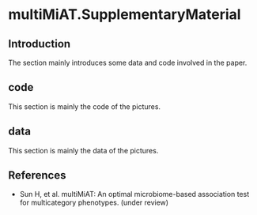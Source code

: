 # multiMiAT.SupplementaryMaterial

## Introduction
The section mainly introduces some data and code involved in the paper.

## code
This section is mainly the code of the pictures.

## data
This section is mainly the data of the pictures.

## References
* Sun H, et al. multiMiAT: An optimal microbiome-based association test for multicategory phenotypes. (under review)
